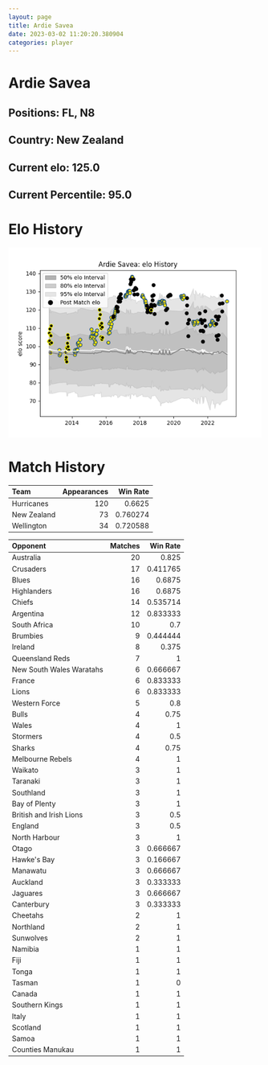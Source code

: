 ```yaml
---  
layout: page  
title: Ardie Savea  
date: 2023-03-02 11:20:20.380904  
categories: player  
---
```

# Ardie Savea

## Positions: FL, N8

## Country: New Zealand

## Current elo: 125.0

## Current Percentile: 95.0

# Elo History


![elo history](history_ArdieSavea.png)
# Match History


| Team        |   Appearances |   Win Rate |
|:------------|--------------:|-----------:|
| Hurricanes  |           120 |   0.6625   |
| New Zealand |            73 |   0.760274 |
| Wellington  |            34 |   0.720588 |

| Opponent                 |   Matches |   Win Rate |
|:-------------------------|----------:|-----------:|
| Australia                |        20 |   0.825    |
| Crusaders                |        17 |   0.411765 |
| Blues                    |        16 |   0.6875   |
| Highlanders              |        16 |   0.6875   |
| Chiefs                   |        14 |   0.535714 |
| Argentina                |        12 |   0.833333 |
| South Africa             |        10 |   0.7      |
| Brumbies                 |         9 |   0.444444 |
| Ireland                  |         8 |   0.375    |
| Queensland Reds          |         7 |   1        |
| New South Wales Waratahs |         6 |   0.666667 |
| France                   |         6 |   0.833333 |
| Lions                    |         6 |   0.833333 |
| Western Force            |         5 |   0.8      |
| Bulls                    |         4 |   0.75     |
| Wales                    |         4 |   1        |
| Stormers                 |         4 |   0.5      |
| Sharks                   |         4 |   0.75     |
| Melbourne Rebels         |         4 |   1        |
| Waikato                  |         3 |   1        |
| Taranaki                 |         3 |   1        |
| Southland                |         3 |   1        |
| Bay of Plenty            |         3 |   1        |
| British and Irish Lions  |         3 |   0.5      |
| England                  |         3 |   0.5      |
| North Harbour            |         3 |   1        |
| Otago                    |         3 |   0.666667 |
| Hawke's Bay              |         3 |   0.166667 |
| Manawatu                 |         3 |   0.666667 |
| Auckland                 |         3 |   0.333333 |
| Jaguares                 |         3 |   0.666667 |
| Canterbury               |         3 |   0.333333 |
| Cheetahs                 |         2 |   1        |
| Northland                |         2 |   1        |
| Sunwolves                |         2 |   1        |
| Namibia                  |         1 |   1        |
| Fiji                     |         1 |   1        |
| Tonga                    |         1 |   1        |
| Tasman                   |         1 |   0        |
| Canada                   |         1 |   1        |
| Southern Kings           |         1 |   1        |
| Italy                    |         1 |   1        |
| Scotland                 |         1 |   1        |
| Samoa                    |         1 |   1        |
| Counties Manukau         |         1 |   1        |